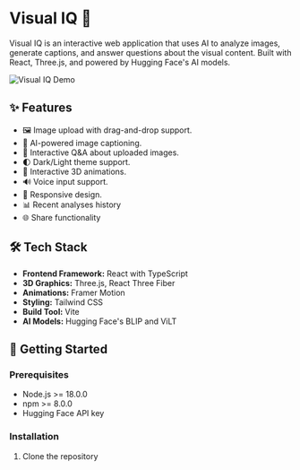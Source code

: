 # Visual IQ 🧠

Visual IQ is an interactive web application that uses AI to analyze images, generate captions, and answer questions about the visual content. Built with React, Three.js, and powered by Hugging Face's AI models.

![Visual IQ Demo](demo.gif)

## ✨ Features

- 🖼️ Image upload with drag-and-drop support.
- 🤖 AI-powered image captioning.
- 💬 Interactive Q&A about uploaded images.
- 🌓 Dark/Light theme support.
- 🎨 Interactive 3D animations.
- 🔊 Voice input support.
- 📱 Responsive design.
- 📊 Recent analyses history
- 🌐 Share functionality

## 🛠️ Tech Stack

- **Frontend Framework:** React with TypeScript
- **3D Graphics:** Three.js, React Three Fiber
- **Animations:** Framer Motion
- **Styling:** Tailwind CSS
- **Build Tool:** Vite
- **AI Models:** Hugging Face's BLIP and ViLT

## 🚀 Getting Started

### Prerequisites

- Node.js >= 18.0.0
- npm >= 8.0.0
- Hugging Face API key

### Installation

1. Clone the repository
